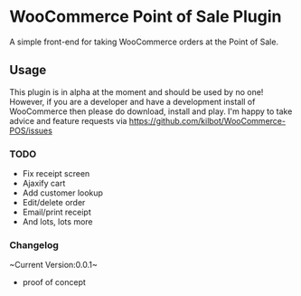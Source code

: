 # WooCommerce Point of Sale Plugin

A simple front-end for taking WooCommerce orders at the Point of Sale.

## Usage

This plugin is in alpha at the moment and should be used by no one! However, if you are a developer and have a development install of WooCommerce then please do download, install and play. I'm happy to take advice and feature requests via https://github.com/kilbot/WooCommerce-POS/issues

### TODO

* Fix receipt screen
* Ajaxify cart
* Add customer lookup
* Edit/delete order
* Email/print receipt
* And lots, lots more

### Changelog

~Current Version:0.0.1~

- proof of concept